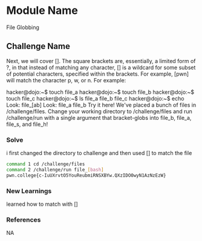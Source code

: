 # Module Name
File Globbing

## Challenge Name
Next, we will cover []. The square brackets are, essentially, a limited form of ?, in that instead of matching any character, [] is a wildcard for some subset of potential characters, specified within the brackets. For example, [pwn] will match the character p, w, or n. For example:

hacker@dojo:~$ touch file_a
hacker@dojo:~$ touch file_b
hacker@dojo:~$ touch file_c
hacker@dojo:~$ ls
file_a	file_b	file_c
hacker@dojo:~$ echo Look: file_[ab]
Look: file_a file_b
Try it here! We've placed a bunch of files in /challenge/files. Change your working directory to /challenge/files and run /challenge/run with a single argument that bracket-globs into file_b, file_a, file_s, and file_h!

### Solve
i first changed the directory to challenge and then used [] to match the file

```bash
command 1 cd /challenge/files
command 2 /challenge/run file_[bash]
pwn.college{c-IuUXrvtO5YouReubmiRNSXBYw.QXzIDO0wyN1AzNzEzW}
```

### New Learnings
learned how to match with []

### References 
NA
